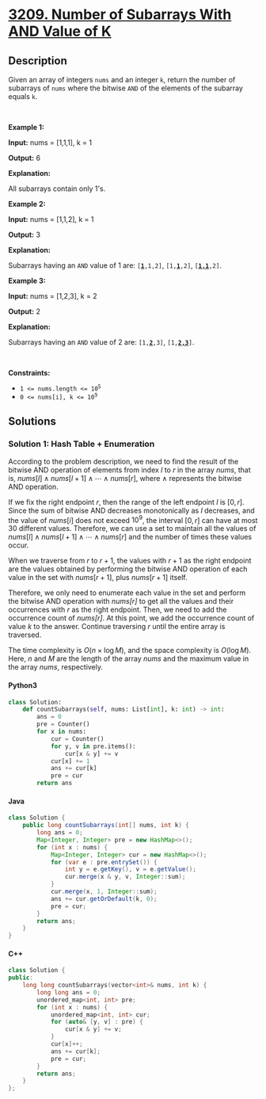 # [3209. Number of Subarrays With AND Value of K](https://leetcode.com/problems/number-of-subarrays-with-and-value-of-k)

## Description

<!-- description:start -->

<p>Given an array of integers <code>nums</code> and an integer <code>k</code>, return the number of <span data-keyword="subarray-nonempty">subarrays</span> of <code>nums</code> where the bitwise <code>AND</code> of the elements of the subarray equals <code>k</code>.</p>

<p>&nbsp;</p>
<p><strong class="example">Example 1:</strong></p>

<div class="example-block">
<p><strong>Input:</strong> <span class="example-io">nums = [1,1,1], k = 1</span></p>

<p><strong>Output:</strong> <span class="example-io">6</span></p>

<p><strong>Explanation:</strong></p>

<p>All subarrays contain only 1&#39;s.</p>
</div>

<p><strong class="example">Example 2:</strong></p>

<div class="example-block">
<p><strong>Input:</strong> <span class="example-io">nums = [1,1,2], k = 1</span></p>

<p><strong>Output:</strong> <span class="example-io">3</span></p>

<p><strong>Explanation:</strong></p>

<p>Subarrays having an <code>AND</code> value of 1 are: <code>[<u><strong>1</strong></u>,1,2]</code>, <code>[1,<u><strong>1</strong></u>,2]</code>, <code>[<u><strong>1,1</strong></u>,2]</code>.</p>
</div>

<p><strong class="example">Example 3:</strong></p>

<div class="example-block">
<p><strong>Input:</strong> <span class="example-io">nums = [1,2,3], k = 2</span></p>

<p><strong>Output:</strong> <span class="example-io">2</span></p>

<p><strong>Explanation:</strong></p>

<p>Subarrays having an <code>AND</code> value of 2 are: <code>[1,<b><u>2</u></b>,3]</code>, <code>[1,<u><strong>2,3</strong></u>]</code>.</p>
</div>

<p>&nbsp;</p>
<p><strong>Constraints:</strong></p>

<ul>
	<li><code>1 &lt;= nums.length &lt;= 10<sup>5</sup></code></li>
	<li><code>0 &lt;= nums[i], k &lt;= 10<sup>9</sup></code></li>
</ul>

<!-- description:end -->

## Solutions

<!-- solution:start -->

### Solution 1: Hash Table + Enumeration

According to the problem description, we need to find the result of the bitwise AND operation of elements from index $l$ to $r$ in the array $\textit{nums}$, that is, $\textit{nums}[l] \land \textit{nums}[l + 1] \land \cdots \land \textit{nums}[r]$, where $\land$ represents the bitwise AND operation.

If we fix the right endpoint $r$, then the range of the left endpoint $l$ is $[0, r]$. Since the sum of bitwise AND decreases monotonically as $l$ decreases, and the value of $nums[i]$ does not exceed $10^9$, the interval $[0, r]$ can have at most $30$ different values. Therefore, we can use a set to maintain all the values of $\textit{nums}[l] \land \textit{nums}[l + 1] \land \cdots \land \textit{nums}[r]$ and the number of times these values occur.

When we traverse from $r$ to $r+1$, the values with $r+1$ as the right endpoint are the values obtained by performing the bitwise AND operation of each value in the set with $nums[r + 1]$, plus $\textit{nums}[r + 1]$ itself.

Therefore, we only need to enumerate each value in the set and perform the bitwise AND operation with $\textit{nums[r]}$ to get all the values and their occurrences with $r$ as the right endpoint. Then, we need to add the occurrence count of $\textit{nums[r]}$. At this point, we add the occurrence count of value $k$ to the answer. Continue traversing $r$ until the entire array is traversed.

The time complexity is $O(n \times \log M)$, and the space complexity is $O(\log M)$. Here, $n$ and $M$ are the length of the array $\textit{nums}$ and the maximum value in the array $\textit{nums}$, respectively.

#### Python3

```python
class Solution:
    def countSubarrays(self, nums: List[int], k: int) -> int:
        ans = 0
        pre = Counter()
        for x in nums:
            cur = Counter()
            for y, v in pre.items():
                cur[x & y] += v
            cur[x] += 1
            ans += cur[k]
            pre = cur
        return ans
```

#### Java

```java
class Solution {
    public long countSubarrays(int[] nums, int k) {
        long ans = 0;
        Map<Integer, Integer> pre = new HashMap<>();
        for (int x : nums) {
            Map<Integer, Integer> cur = new HashMap<>();
            for (var e : pre.entrySet()) {
                int y = e.getKey(), v = e.getValue();
                cur.merge(x & y, v, Integer::sum);
            }
            cur.merge(x, 1, Integer::sum);
            ans += cur.getOrDefault(k, 0);
            pre = cur;
        }
        return ans;
    }
}
```

#### C++

```cpp
class Solution {
public:
    long long countSubarrays(vector<int>& nums, int k) {
        long long ans = 0;
        unordered_map<int, int> pre;
        for (int x : nums) {
            unordered_map<int, int> cur;
            for (auto& [y, v] : pre) {
                cur[x & y] += v;
            }
            cur[x]++;
            ans += cur[k];
            pre = cur;
        }
        return ans;
    }
};
```

<!-- solution:end -->

<!-- problem:end -->